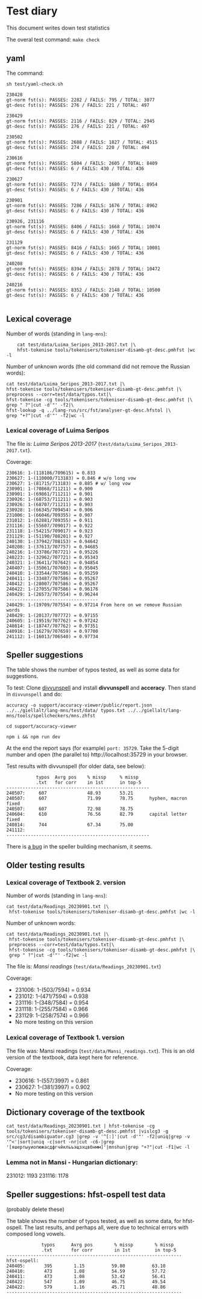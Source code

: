 Test diary
==========

This document writes down test statistics

The overal test command: `make check`

## yaml

The command:

`sh test/yaml-check.sh` 


```
230428
gt-norm fst(s): PASSES: 2282 / FAILS: 795 / TOTAL: 3077
gt-desc fst(s): PASSES: 276 / FAILS: 221 / TOTAL: 497

230429
gt-norm fst(s): PASSES: 2116 / FAILS: 829 / TOTAL: 2945
gt-desc fst(s): PASSES: 276 / FAILS: 221 / TOTAL: 497

230502
gt-norm fst(s): PASSES: 2688 / FAILS: 1827 / TOTAL: 4515
gt-desc fst(s): PASSES: 274 / FAILS: 220 / TOTAL: 494

230616
gt-norm fst(s): PASSES: 5804 / FAILS: 2605 / TOTAL: 8409
gt-desc fst(s): PASSES: 6 / FAILS: 430 / TOTAL: 436

230627
gt-norm fst(s): PASSES: 7274 / FAILS: 1680 / TOTAL: 8954
gt-desc fst(s): PASSES: 6 / FAILS: 430 / TOTAL: 436

230901
gt-norm fst(s): PASSES: 7286 / FAILS: 1676 / TOTAL: 8962
gt-desc fst(s): PASSES: 6 / FAILS: 430 / TOTAL: 436

230926, 231116
gt-norm fst(s): PASSES: 8406 / FAILS: 1668 / TOTAL: 10074
gt-desc fst(s): PASSES: 6 / FAILS: 430 / TOTAL: 436

231129
gt-norm fst(s): PASSES: 8416 / FAILS: 1665 / TOTAL: 10081
gt-desc fst(s): PASSES: 6 / FAILS: 430 / TOTAL: 436

240208
gt-norm fst(s): PASSES: 8394 / FAILS: 2078 / TOTAL: 10472
gt-desc fst(s): PASSES: 6 / FAILS: 430 / TOTAL: 436

240216
gt-norm fst(s): PASSES: 8352 / FAILS: 2148 / TOTAL: 10500
gt-desc fst(s): PASSES: 6 / FAILS: 430 / TOTAL: 436


```


## Lexical coverage 

Number of words (standing in `lang-mns`):

```
	cat test/data/Luima_Seripos_2013-2017.txt |\
	hfst-tokenise tools/tokenisers/tokeniser-disamb-gt-desc.pmhfst |wc -l
```

Number of unknown words (the old command did not remove the Russian words):


```
cat test/data/Luima_Seripos_2013-2017.txt |\
hfst-tokenise tools/tokenisers/tokeniser-disamb-gt-desc.pmhfst |\
preprocess --corr=test/data/typos.txt|\
hfst-tokenise -cg tools/tokenisers/tokeniser-disamb-gt-desc.pmhfst |\
grep " ?"|cut -d'"' -f2|\
hfst-lookup -q ../lang-rus/src/fst/analyser-gt-desc.hfstol |\
grep "+?"|cut -d'"' -f2|wc -l
```

### Lexical coverage of Luima Seripos

The file is: *Luima Seripos 2013-2017* (`test/data/Luima_Seripos_2013-2017.txt`).

Coverage:

```
230616: 1-(118186/709615) = 0.833
230627: 1-(110000/713183) = 0.846 # w/o long vow 
230627: 1-(81715/713183) = 0.885 # w/ long vow 
230901: 1-(70868/711211) = 0.900 
230901: 1-(69861/711211) = 0.901 
230926: 1-(68753/711211) = 0.903 
230926: 1-(68707/711211) = 0.903 
230928: 1-(66345/709454) = 0.906 
231006: 1-(66046/709355) = 0.907
231012: 1-(62881/709355) = 0.911
231116: 1-(55607/709017) = 0.922
231118: 1-(54215/709017) = 0.923
231129: 1-(51190/708201) = 0.927
240130: 1-(37942/708153) = 0.94642
240208: 1-(37613/707757) = 0.94685
240216: 1-(33786/707721) = 0.95226
240223: 1-(32962/707721) = 0.95343
240321: 1-(36411/707642) = 0.94854
240407: 1-(35061/707603) = 0.95045
240410: 1-(33544/707586) = 0.95259
240411: 1-(33487/707586) = 0.95267
240412: 1-(28007/707586) = 0.95267
240422: 1-(27055/707586) = 0.96176
240429: 1-(26573/707554) = 0.96244
----------------------------------
240429: 1-(19709/707554) = 0.97214 From here on we remove Russian words
240429: 1-(20137/707772) = 0.97155
240605: 1-(19519/707762) = 0.97242
240814: 1-(18747/707762) = 0.97351
240916: 1-(16279/707659) = 0.97700
241112: 1-(16013/706540) = 0.97734

```




## Speller suggestions

The table shows the number of typos tested, as well as some data for suggestions.

To test: Clone [divvunspell](https://github.com/divvun/divvunspell/blob/main/README.md) and install **divvunspell** and **acceracy**. Then stand in `divvunspell` and do:

```
accuracy -o support/accuracy-viewer/public/report.json ../../giellalt/lang-mns/test/data/ typos.txt ../../giellalt/lang-mns/tools/spellcheckers/mns.zhfst

cd support/accuracy-viewer

npm i && npm run dev
```

At the end the report says (for example) `port: 35729`. Take the 5-digit number and open (the parallel to) http://localhost:35729  in your browser.

Test results with divvunspell (for older data, see below):
```
           typos  Avrg pos    % missp     % missp
           .txt   for corr    in 1st      in top-5     
-----------------------------------------------------
240507:     607               48.93       53.21      
240507:     607               71.99       78.75      hyphen, macron fixed
240507:     607               72.98       78.75      
240604:     610               76.56       82.79      capital letter fixed
240814:     744               67.34       75.00
241112:   
-----------------------------------------------------
```


There is [a bug](https://github.com/giellalt/lang-sma/issues/22) 
in the speller building mechanism, it seems.




## Older testing results

### Lexical coverage of Textbook 2. version


Number of words (standing in `lang-mns`):

```
cat test/data/Readings_20230901.txt |\
 hfst-tokenise tools/tokenisers/tokeniser-disamb-gt-desc.pmhfst |wc -l
```

Number of unknown words:

```
cat test/data/Readings_20230901.txt |\
 hfst-tokenise tools/tokenisers/tokeniser-disamb-gt-desc.pmhfst |\
 preprocess --corr=test/data/typos.txt|\
 hfst-tokenise -cg tools/tokenisers/tokeniser-disamb-gt-desc.pmhfst |\
 grep " ?"|cut -d'"' -f2|wc -l
```


The file is: *Mansi readings* (`test/data/Readings_20230901.txt`)

Coverage:

- 231006: 1-(503/7594) = 0.934
- 231012: 1-(471/7594) = 0.938
- 231116: 1-(348/7584) = 0.954
- 231118: 1-(255/7584) = 0.966
- 231129: 1-(258/7574) = 0.966
- No more testing on this version

### Lexical coverage of Textbook 1. version

The file was: Mansi readings (`test/data/Mansi_readings.txt`). This is an old version of the textbook, data kept here for reference.

Coverage:

- 230616: 1-(557/3997) = 0.861
- 230627: 1-(381/3997) = 0.902
- No more testing on this version


## Dictionary coverage of the textbook

```
cat test/data/Readings_20230901.txt | hfst-tokenise -cg tools/tokenisers/tokeniser-disamb-gt-desc.pmhfst |vislcg3 -g src/cg3/disambiguator.cg3 |grep -v '^[:]'|cut -d'"' -f2|uniq|grep -v '^<'|sort|uniq -c|sort -nr|cut -c6-|grep '[яшертыуиопюжасдфгчйкльъэщзхцвбнмм]'|mnshun|grep "+?"|cut -f1|wc -l
```

### Lemma not in Mansi - Hungarian dictionary:

231012: 1193
231116: 1178


## Speller suggestions: hfst-ospell test data

(probably delete these)

The table shows the number of typos tested, as well as some data, for hfst-ospell. The last results, and perhaps all, were due to technical errors with composed long vowels.

```
             typos      Avrg pos        % missp        % missp
             .txt       for corr        in 1st         in top-5     
-----------------------------------------------------------------
hfst-ospell:
240405:       395        1.15          59.80          63.10          
240410:       473        1.08          54.59          57.72        
240411:       473        1.08          53.42          56.41        
240422:       547        1.09          46.75          49.54        
240422:       579        1.16          45.71          48.86        
-----------------------------------------------------------------


